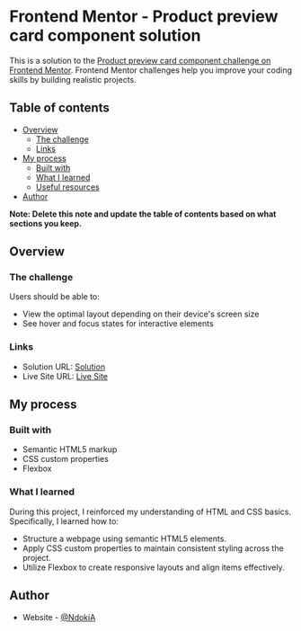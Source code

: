 # Frontend Mentor - Product preview card component solution

This is a solution to the [Product preview card component challenge on Frontend Mentor](https://www.frontendmentor.io/challenges/product-preview-card-component-GO7UmttRfa). Frontend Mentor challenges help you improve your coding skills by building realistic projects. 

## Table of contents

- [Overview](#overview)
  - [The challenge](#the-challenge)
  - [Links](#links)
- [My process](#my-process)
  - [Built with](#built-with)
  - [What I learned](#what-i-learned)
  - [Useful resources](#useful-resources)
- [Author](#author)

**Note: Delete this note and update the table of contents based on what sections you keep.**

## Overview

### The challenge

Users should be able to:

- View the optimal layout depending on their device's screen size
- See hover and focus states for interactive elements

### Links

- Solution URL: [Solution](https://github.com/NdokiA/Frontend-Mentor-Four-Card)
- Live Site URL: [Live Site](https://ndokia.github.io/Frontend-Mentor-Four-Card)

## My process

### Built with

- Semantic HTML5 markup
- CSS custom properties
- Flexbox


### What I learned

During this project, I reinforced my understanding of HTML and CSS basics. Specifically, I learned how to:

- Structure a webpage using semantic HTML5 elements.
- Apply CSS custom properties to maintain consistent styling across the project.
- Utilize Flexbox to create responsive layouts and align items effectively.

## Author

- Website - [@NdokiA](https://github.com/NdokiA)
